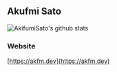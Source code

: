 ## Akufmi Sato
![AkifumiSato's github stats](https://github-readme-stats.vercel.app/api?username=AkifumiSato)

### Website
[https://akfm.dev](https://akfm.dev)

